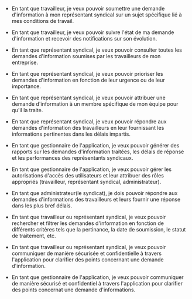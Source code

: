 


- En tant que travailleur, je veux pouvoir soumettre une demande d'information à mon représentant syndical sur un sujet spécifique lié à mes conditions de travail.

- En tant que travailleur, je veux pouvoir suivre l'état de ma demande d'information et recevoir des notifications sur son évolution.

- En tant que représentant syndical, je veux pouvoir consulter toutes les demandes d'information soumises par les travailleurs de mon entreprise.

- En tant que représentant syndical, je veux pouvoir prioriser les demandes d'information en fonction de leur urgence ou de leur importance.

- En tant que représentant syndical, je veux pouvoir attribuer une demande d'information à un membre spécifique de mon équipe pour qu'il la traite.

- En tant que représentant syndical, je veux pouvoir répondre aux demandes d'information des travailleurs en leur fournissant les informations pertinentes dans les délais impartis.

- En tant que gestionnaire de l'application, je veux pouvoir générer des rapports sur les demandes d'information traitées, les délais de réponse et les performances des représentants syndicaux.

- En tant que gestionnaire de l'application, je veux pouvoir gérer les autorisations d'accès des utilisateurs et leur attribuer des rôles appropriés (travailleur, représentant syndical, administrateur).

- En tant que administrateur(le syndicat), je dois pouvoir répondre aux demandes d'informations des travailleurs et leurs fournir une réponse dans les plus bref délais.

- En tant que travailleur ou représentant syndical, je veux pouvoir rechercher et filtrer les demandes d'information en fonction de différents critères tels que la pertinance, la date de soumission, le statut de traitement, etc.

- En tant que travailleur ou représentant syndical, je veux pouvoir communiquer de manière sécurisée et confidentielle à travers l'application pour clarifier des points concernant une demande d'information. 

- En tant que gestionnaire de l'application, je veux pouvoir communiquer de manière sécurisé et confidentiel à travers l'application pour clarifier des points concernat une demande d'informations.